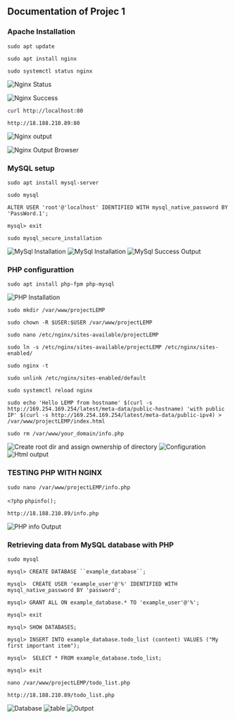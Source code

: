 ## Documentation of Projec 1

### Apache Installation

`sudo apt update`

`sudo apt install nginx`

`sudo systemctl status nginx`

![Nginx Status](./images/nginx_status.png)

![Nginx Success](./images/nginx_success.png)

`curl http://localhost:80`

`http://18.188.210.89:80`

![Nginx output](./images/nginx_output_shell.png)

![Nginx Output Browser](./images/nginx_output.png)

### MySQL setup

`sudo apt install mysql-server`

`sudo mysql`

`ALTER USER 'root'@'localhost' IDENTIFIED WITH mysql_native_password BY 'PassWord.1';`

`mysql> exit`

`sudo mysql_secure_installation`

![MySql Installation](./images/MySql_installation.png)
![MySql Installation](./images/mysql_installation_cont.png)
![MySql Success Output](./images/mysql_installation_success.png)


### PHP configurattion
`sudo apt install php-fpm php-mysql`

![PHP Installation](./images/php_installation.png)



`sudo mkdir /var/www/projectLEMP`

`sudo chown -R $USER:$USER /var/www/projectLEMP`

`sudo nano /etc/nginx/sites-available/projectLEMP`

`sudo ln -s /etc/nginx/sites-available/projectLEMP /etc/nginx/sites-enabled/`

`sudo nginx -t`

`sudo unlink /etc/nginx/sites-enabled/default`

`sudo systemctl reload nginx`

`sudo echo 'Hello LEMP from hostname' $(curl -s http://169.254.169.254/latest/meta-data/public-hostname) 'with public IP' $(curl -s http://169.254.169.254/latest/meta-data/public-ipv4) > /var/www/projectLEMP/index.html`

`sudo rm /var/www/your_domain/info.php`

![Create root dir and assign ownership of directory](./images/root_dir.png)
![Configuration](./images/configuration%26html_output.png)
![Html output](./images/html_output.png)


### TESTING PHP WITH NGINX

`sudo nano /var/www/projectLEMP/info.php`

`<?php`
`phpinfo();`

`http://18.188.210.89/info.php`

![PHP info Output](./images/php_output.png)

### Retrieving data from MySQL database with PHP

`sudo mysql`

`mysql> CREATE DATABASE ``example_database``;`

`mysql>  CREATE USER 'example_user'@'%' IDENTIFIED WITH mysql_native_password BY 'password';`

`mysql> GRANT ALL ON example_database.* TO 'example_user'@'%';`

`mysql> exit`

`mysql> SHOW DATABASES;`

`mysql> INSERT INTO example_database.todo_list (content) VALUES ("My first important item");`

`mysql>  SELECT * FROM example_database.todo_list;`

`mysql> exit`

`nano /var/www/projectLEMP/todo_list.php`

`http://18.188.210.89/todo_list.php`


![Database](./images/shwo_database.png)
![table](./images/todo_list_table.png)
![Outpot](./images/todo_list_output.png)